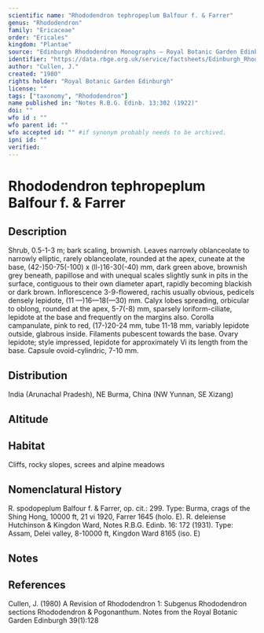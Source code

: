 ```yaml
---
scientific name: "Rhododendron tephropeplum Balfour f. & Farrer"
genus: "Rhododendron"
family: "Ericaceae"
order: "Ericales"
kingdom: "Plantae"
source: "Edinburgh Rhododendron Monographs – Royal Botanic Garden Edinburgh"
identifier: "https://data.rbge.org.uk/service/factsheets/Edinburgh_Rhododendron_Monographs.xhtml"
author: "Cullen, J."
created: "1980"
rights holder: "Royal Botanic Garden Edinburgh"
license: ""
tags: ["taxonomy", "Rhododendron"]
name published in: "Notes R.B.G. Edinb. 13:302 (1922)"
doi: ""
wfo id : ""
wfo parent id: ""
wfo accepted id: "" #if synonym probably needs to be archived.                      
ipni id: ""
verified:
---
```


                       

# Rhododendron tephropeplum Balfour f. & Farrer

## Description
Shrub, 0.5-1-3 m; bark scaling, brownish. Leaves narrowly oblanceolate to narrowly elliptic, rarely oblanceolate, rounded at the apex, cuneate at the base, (42-)50-75(-100) x (ll-)16-30(-40) mm, dark green above, brownish grey beneath, papillose and with unequal scales slightly sunk in pits in the surface, contiguous to their own diameter apart, rapidly becoming blackish or dark brown. Inflorescence 3-9-flowered, rachis usually obvious, pedicels densely lepidote, (11 —)16—18(—30) mm. Calyx lobes spreading, orbicular to oblong, rounded at the apex, 5-7(-8) mm, sparsely loriform-ciliate, lepidote at the base and frequently on the margins also. Corolla campanulate, pink to red, (17-)20-24 mm, tube 11-18 mm, variably lepidote outside, glabrous inside. Filaments pubescent towards the base. Ovary lepidote; style impressed, lepidote for approximately Vi its length from the base. Capsule ovoid-cylindric, 7-10 mm.

## Distribution
India (Arunachal Pradesh), NE Burma, China (NW Yunnan, SE Xizang)

## Altitude


## Habitat
Cliffs, rocky slopes, screes and alpine meadows

## Nomenclatural History
R. spodopeplum Balfour f. & Farrer, op. cit.: 299. Type: Burma, crags of the Shing Hong, 10000 ft, 21 vi 1920, Farrer 1645 (holo. E). R. deleiense Hutchinson & Kingdon Ward, Notes R.B.G. Edinb. 16: 172 (1931). Type: Assam, Delei valley, 8-10000 ft, Kingdon Ward 8165 (iso. E)
                       
## Notes


## References

Cullen, J. (1980) A Revision of Rhododendron 1: Subgenus Rhododendron sections Rhododendron & Pogonanthum. Notes from the Royal Botanic Garden Edinburgh 39(1):128
